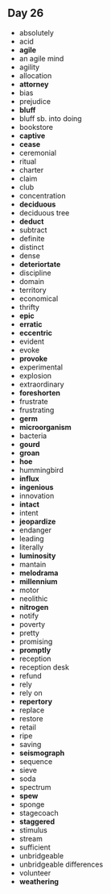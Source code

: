 ## Day 26

- absolutely
- acid
- **agile**
- an agile mind
- agility
- allocation
- **attorney**
- bias
- prejudice
- **bluff**
- bluff sb. into doing
- bookstore
- **captive**
- **cease**
- ceremonial
- ritual
- charter
- claim
- club
- concentration
- **deciduous**
- deciduous tree
- **deduct**
- subtract
- definite
- distinct
- dense
- **deteriortate**
- discipline
- domain
- territory
- economical
- thrifty
- **epic**
- **erratic**
- **eccentric**
- evident
- evoke
- **provoke**
- experimental
- explosion
- extraordinary
- **foreshorten**
- frustrate
- frustrating
- **germ**
- **microorganism**
- bacteria
- **gourd**
- **groan**
- **hoe**
- hummingbird
- **influx**
- **ingenious**
- innovation
- **intact**
- intent
- **jeopardize**
- endanger
- leading
- literally
- **luminosity**
- mantain
- **melodrama**
- **millennium**
- motor
- neolithic
- **nitrogen**
- notify
- poverty
- pretty
- promising
- **promptly**
- reception
- reception desk
- refund
- rely
- rely on
- **repertory**
- replace
- restore
- retail
- ripe
- saving
- **seismograph**
- sequence
- sieve
- soda
- spectrum
- **spew**
- sponge
- stagecoach
- **staggered**
- stimulus
- stream
- sufficient
- unbridgeable
- unbridgeable differences
- volunteer
- **weathering**


